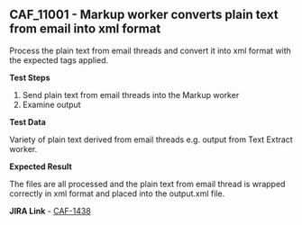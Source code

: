 ## CAF_11001 - Markup worker converts plain text from email into xml format ##

Process the plain text from email threads and convert it into xml format with the expected tags applied.

**Test Steps**

1. Send plain text from email threads into the Markup worker
2. Examine output

**Test Data**

Variety of plain text derived from email threads e.g. output from Text Extract worker.

**Expected Result**

The files are all processed and the plain text from email thread is wrapped correctly in xml format and placed into the output.xml file.

**JIRA Link** - [CAF-1438](https://jira.autonomy.com/browse/CAF-1438)

